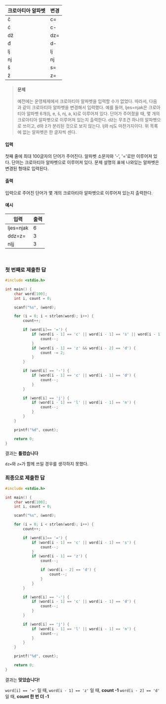 | 크로아티아 알파벳 | 변경 |
| ----------------- | ---- |
| č                 | c=   |
| ć                 | c-   |
| dž                | dz=  |
| đ                 | d-   |
| lj                | lj   |
| nj                | nj   |
| š                 | s=   |
| ž                 | z=   |

> #### 문제
>
> 예전에는 운영체제에서 크로아티아 알파벳을 입력할 수가 없었다. 따라서, 다음과 같이 크로아티아 알파벳을 변경해서 입력했다.
> 예를 들어, ljes=njak은 크로아티아 알파벳 6개(lj, e, š, nj, a, k)로 이루어져 있다. 단어가 주어졌을 때, 몇 개의 크로아티아 알파벳으로 이루어져 있는지 출력한다.
> dž는 무조건 하나의 알파벳으로 쓰이고, d와 ž가 분리된 것으로 보지 않는다. lj와 nj도 마찬가지이다. 위 목록에 없는 알파벳은 한 글자씩 센다.

#### 입력

첫째 줄에 최대 100글자의 단어가 주어진다. 알파벳 소문자와 '-', '='로만 이루어져 있다.
단어는 크로아티아 알파벳으로 이루어져 있다. 문제 설명의 표에 나와있는 알파벳은 변경된 형태로 입력된다.

#### 출력

입력으로 주어진 단어가 몇 개의 크로아티아 알파벳으로 이루어져 있는지 출력한다.

#### 예시

| 입력      | 출력 |
| --------- | ---- |
| ljes=njak | 6    |
| ddz=z=    | 3    |
| nljj      | 3    |

<br>

### 첫 번째로 제출한 답

```c
#include <stdio.h>

int main() {
    char word[100];
    int i, count = 0;

    scanf("%s", &word);

    for (i = 0; i < strlen(word); i++) {
        count++;

        if (word[i]== '=') {
            if (word[i - 1] == 'c' || word[i - 1] == 's' || word[i - 1] == 'z') {
                count--;
            }
            if (word[i - 1] == 'z' && word[i - 2] == 'd') {
                count -= 2;
            }
        }

        if (word[i] == '-') {
            if (word[i - 1] == 'c' || word[i - 1] == 'd') {
                count--;
            }
        }

        if (word[i] == 'j') {
            if (word[i - 1] == 'l' || word[i - 1] == 'n') {
                count--;
            }
        }
    }

    printf("%d", count);

    return 0;
}
```

결과는 **틀렸습니다**

`dz=`와 `z=`가 함께 쓰일 경우를 생각하지 못했다.

### 최종으로 제출한 답

```c
#include <stdio.h>

int main() {
    char word[100];
    int i, count = 0;

    scanf("%s", &word);

    for (i = 0; i < strlen(word); i++) {
        count++;

        if (word[i]== '=') {
            if (word[i - 1] == 'c' || word[i - 1] == 's') {
                count--;
            }
            if (word[i - 1] == 'z') {
                count--;

                if (word[i - 2] == 'd') {
                    count--;
                }
            }
        }

        if (word[i] == '-') {
            if (word[i - 1] == 'c' || word[i - 1] == 'd') {
                count--;
            }
        }

        if (word[i] == 'j') {
            if (word[i - 1] == 'l' || word[i - 1] == 'n') {
                count--;
            }
        }
    }

    printf("%d", count);

    return 0;
}
```

결과는 **맞았습니다!**

`word[i] == '='` 일 때,
`word[i - 1] == 'z'` 일 때, **count -1**
`word[i - 2] == 'd'` 일 때, **count 한 번 더 -1**
